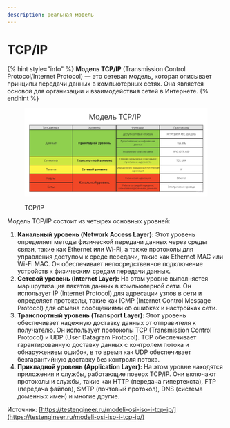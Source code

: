 ```yaml
---
description: реальная модель
---
```


# TCP/IP

{% hint style="info" %}
**Модель TCP/IP** (Transmission Control Protocol/Internet Protocol) — это сетевая модель, которая описывает принципы передачи данных в компьютерных сетях. Она является основой для организации и взаимодействия сетей в Интернете.
{% endhint %}

<figure><img src="../../../.gitbook/assets/osi (2).jpg" alt=""><figcaption><p>TCP/IP</p></figcaption></figure>

Модель TCP/IP состоит из четырех основных уровней:

1. **Канальный уровень (Network Access Layer):** Этот уровень определяет методы физической передачи данных через среды связи, такие как Ethernet или Wi-Fi, а также протоколы для управления доступом к среде передачи, такие как Ethernet MAC или Wi-Fi MAC. Он обеспечивает непосредственное подключение устройств к физическим средам передачи данных.
2. **Сетевой уровень (Internet Layer):** На этом уровне выполняется маршрутизация пакетов данных в компьютерной сети. Он использует IP (Internet Protocol) для адресации узлов в сети и определяет протоколы, такие как ICMP (Internet Control Message Protocol) для обмена сообщениями об ошибках и настройках сети.
3. **Транспортный уровень (Transport Layer):** Этот уровень обеспечивает надежную доставку данных от отправителя к получателю. Он использует протоколы TCP (Transmission Control Protocol) и UDP (User Datagram Protocol). TCP обеспечивает гарантированную доставку данных с контролем потока и обнаружением ошибок, в то время как UDP обеспечивает безгарантийную доставку без контроля потока.
4. **Прикладной уровень (Application Layer):** На этом уровне находятся приложения и службы, работающие поверх TCP/IP. Они включают протоколы и службы, такие как HTTP (передача гипертекста), FTP (передача файлов), SMTP (почтовый протокол), DNS (система доменных имен) и многие другие.







Источник: [https://testengineer.ru/modeli-osi-iso-i-tcp-ip/](https://testengineer.ru/modeli-osi-iso-i-tcp-ip/)
